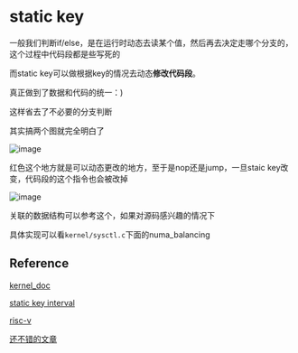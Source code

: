 # static key
一般我们判断if/else，是在运行时动态去读某个值，然后再去决定走哪个分支的，这个过程中代码段都是些写死的

而static key可以做根据key的情况去动态**修改代码段**。

真正做到了数据和代码的统一：)

这样省去了不必要的分支判断

其实搞两个图就完全明白了

![image](https://github.com/Rust401/OS-kernel-dev-config/assets/31315527/101b3331-c899-4fa1-842b-cabb0e6b3481)

红色这个地方就是可以动态更改的地方，至于是nop还是jump，一旦staic key改变，代码段的这个指令也会被改掉

![image](https://github.com/Rust401/OS-kernel-dev-config/assets/31315527/de885b87-a271-436c-8cde-0a9cca2b1b67)

关联的数据结构可以参考这个，如果对源码感兴趣的情况下

具体实现可以看`kernel/sysctl.c`下面的numa_balancing

## Reference

[kernel_doc](https://docs.kernel.org/staging/static-keys.html#:~:text=Static%20keys%20allows%20the%20inclusion,and%20a%20code%20patching%20technique.)

[static key interval](https://terenceli.github.io/%E6%8A%80%E6%9C%AF/2019/07/20/linux-static-key-internals)

[risc-v](https://crab2313.github.io/post/static-key/)

[还不错的文章](https://www.cnblogs.com/schips/p/the_mechanism_of_static-key_in_linux.html)


